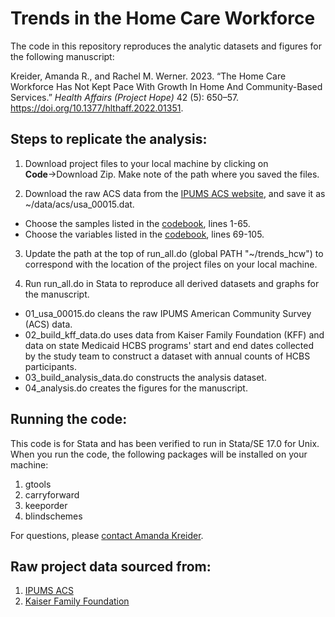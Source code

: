 # Trends in the Home Care Workforce

The code in this repository reproduces the analytic datasets and figures for the following manuscript: 

Kreider, Amanda R., and Rachel M. Werner. 2023. 
  “The Home Care Workforce Has Not Kept Pace With 
  Growth In Home And Community-Based Services.” 
  *Health Affairs (Project Hope)* 42 (5): 650–57. 
  https://doi.org/10.1377/hlthaff.2022.01351.

## Steps to replicate the analysis:

1. Download project files to your local machine by clicking on **Code**&rarr;Download Zip. Make note of the path where you saved the files.

2. Download the raw ACS data from the [IPUMS ACS website](https://usa.ipums.org/usa/), and save it as ~/data/acs/usa_00015.dat. 
  - Choose the samples listed in the [codebook](https://github.com/amandakreider/trends_hcw/blob/master/data/acs/usa_00015.cbk#L1), lines 1-65.
  - Choose the variables listed in the [codebook](https://github.com/amandakreider/trends_hcw/blob/master/data/acs/usa_00015.cbk#L69), lines 69-105.

3. Update the path at the top of run_all.do (global PATH "~/trends_hcw") to correspond with the location of the project files on your local machine.

4. Run run_all.do in Stata to reproduce all derived datasets and graphs for the manuscript. 

  - 01_usa_00015.do cleans the raw IPUMS American Community Survey (ACS) data.
  - 02_build_kff_data.do uses data from Kaiser Family Foundation (KFF) and data on state Medicaid HCBS programs' start and end dates collected by the study team to construct a dataset with annual counts of HCBS participants.
  - 03_build_analysis_data.do constructs the analysis dataset.
  - 04_analysis.do creates the figures for the manuscript.

## Running the code: 

This code is for Stata and has been verified to run in Stata/SE 17.0 for Unix. When you run the code, the following packages will be installed on your machine:

1. gtools
2. carryforward
3. keeporder
4. blindschemes

For questions, please [contact Amanda Kreider](mailto:akreid@wharton.upenn.edu).

## Raw project data sourced from:

1. [IPUMS ACS](https://usa.ipums.org/usa/)
2. [Kaiser Family Foundation](https://www.kff.org/health-reform/state-indicator/home-health-participants/?currentTimeframe=0&sortModel=%7B%22colId%22:%22Location%22,%22sort%22:%22asc%22%7D)

